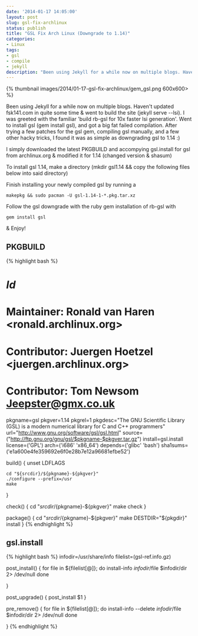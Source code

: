 ```yaml
---
date: '2014-01-17 14:05:00'
layout: post
slug: gsl-fix-archlinux
status: publish
title: "GSL Fix Arch Linux (Downgrade to 1.14)"
categories:
- Linux
tags:
- gsl
- compile
- jekyll
description: "Been using Jekyll for a while now on multiple blogs. Haven't updated fsk141.com in quite some time &amp; went to build the site (jekyll serve --lsi). I was greeted with the familiar 'build rb-gsl for 10x faster lsi generation'. Went to install gsl (gem install gsl), and got a big fat failed compilation. After trying a few patches for the gsl gem, compiling gsl manually, and a few other hacky tricks, I found it was as simple as downgrading gsl to 1.14 :)"
---
```


{% thumbnail images/2014/01-17-gsl-fix-archlinux/gem_gsl.png 600x600> %}

Been using Jekyll for a while now on multiple blogs. Haven't updated fsk141.com in quite some time &amp; went to build the site (jekyll serve --lsi). I was greeted with the familiar 'build rb-gsl for 10x faster lsi generation'. Went to install gsl (gem install gsl), and got a big fat failed compilation. After trying a few patches for the gsl gem, compiling gsl manually, and a few other hacky tricks, I found it was as simple as downgrading gsl to 1.14 :)

I simply downloaded the latest PKGBUILD and accompying gsl.install for gsl from archlinux.org &amp; modified it for 1.14 (changed version &amp; shasum)

To install gsl 1.14, make a directory (mkdir gsl1.14 && copy the following files below into said directory)

Finish installing your newly compiled gsl by running a

	makepkg && sudo pacman -U gsl-1.14-1-*.pkg.tar.xz

Follow the gsl downgrade with the ruby gem installation of rb-gsl with

	gem install gsl

&amp; Enjoy!

## PKGBUILD
{% highlight bash %}
# $Id$
# Maintainer: Ronald van Haren <ronald.archlinux.org>
# Contributor: Juergen Hoetzel <juergen.archlinux.org>
# Contributor: Tom Newsom <Jeepster@gmx.co.uk>

pkgname=gsl
pkgver=1.14
pkgrel=1
pkgdesc="The GNU Scientific Library (GSL) is a modern numerical library for C and C++ programmers"
url="http://www.gnu.org/software/gsl/gsl.html"
source=("http://ftp.gnu.org/gnu/gsl/$pkgname-$pkgver.tar.gz")
install=gsl.install
license=('GPL')
arch=('i686' 'x86_64')
depends=('glibc' 'bash')
sha1sums=('e1a600e4fe359692e6f0e28b7e12a96681efbe52')


build() {
    unset LDFLAGS

    cd "${srcdir}/${pkgname}-${pkgver}"
    ./configure --prefix=/usr
    make
}

check() {
    cd "${srcdir}/${pkgname}-${pkgver}"
    make check
}

package() {
    cd "${srcdir}/${pkgname}-${pkgver}"
    make DESTDIR="${pkgdir}" install
}
{% endhighlight %}

## gsl.install
{% highlight bash %}
infodir=/usr/share/info
  filelist=(gsl-ref.info.gz)

  post_install() {
  for file in ${filelist[@]}; do
    install-info $infodir/$file $infodir/dir 2> /dev/null
  done

  }

  post_upgrade() {
    post_install $1
  }

  pre_remove() {
  for file in ${filelist[@]}; do
    install-info --delete $infodir/$file $infodir/dir 2> /dev/null
  done

  }
{% endhighlight %}
